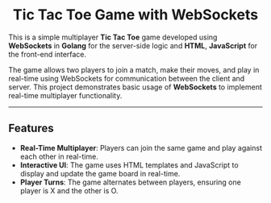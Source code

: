 <div align="center">
  
# Tic Tac Toe Game with WebSockets

</div>

This is a simple multiplayer **Tic Tac Toe** game developed using **WebSockets** in **Golang** for the server-side logic and **HTML**, **JavaScript** for the front-end interface.

The game allows two players to join a match, make their moves, and play in real-time using WebSockets for communication between the client and server. This project demonstrates basic usage of **WebSockets** to implement real-time multiplayer functionality.

---

## Features

- **Real-Time Multiplayer**: Players can join the same game and play against each other in real-time.
- **Interactive UI**: The game uses HTML templates and JavaScript to display and update the game board in real-time.
- **Player Turns**: The game alternates between players, ensuring one player is X and the other is O.
